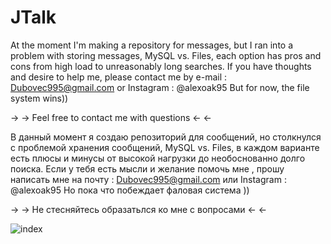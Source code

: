 #                      JTalk

At the moment I'm making a repository for messages,
but I ran into a problem with storing messages,
MySQL vs. Files, each option has pros and cons from high load
to unreasonably long searches.
If you have thoughts and desire to help me, please contact me by
e-mail : Dubovec995@gmail.com 
          or
Instagram : @alexoak95
But for now, the file system wins))

-> -> Feel free to contact me with questions <- <-


В данный момент я создаю репозиторий для сообщений,
но столкнулся с проблемой хранения сообщений,
MySQL vs. Files, в каждом варианте есть плюсы и минусы от
высокой нагрузки до необоснованно долго поиска. 
Если у тебя есть мысли и желание помочь мне ,
прошу написать мне на
почту : Dubovec995@gmail.com 
           или
Instagram : @alexoak95
Но пока что побеждает фаловая система ))

-> -> Не стесняйтесь образатьлся ко мне с вопросами  <- <-


![index](https://user-images.githubusercontent.com/64036676/160812886-835e3008-aeb4-494d-83c1-69505fef96a9.jpeg)
